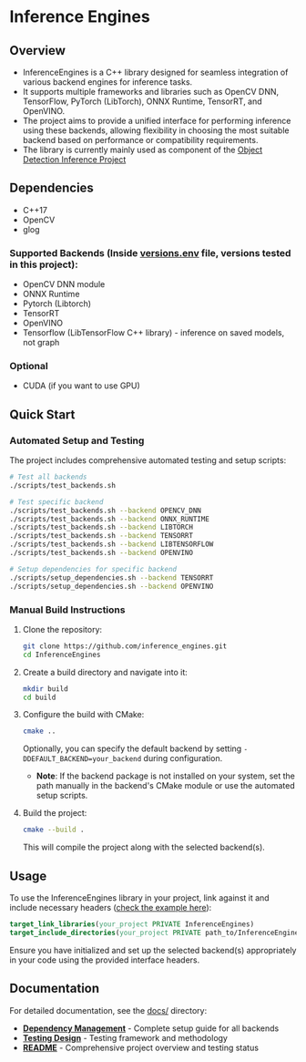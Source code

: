 
# Inference Engines

## Overview

* InferenceEngines is a C++ library designed for seamless integration of various backend engines for inference tasks. 
* It supports multiple frameworks and libraries such as OpenCV DNN, TensorFlow, PyTorch (LibTorch), ONNX Runtime, TensorRT, and OpenVINO.
* The project aims to provide a unified interface for performing inference using these backends, allowing flexibility in choosing the most suitable backend based on performance or compatibility requirements.
* The library is currently mainly used as component of the [Object Detection Inference Project](https://github.com/olibartfast/object-detection-inference)

## Dependencies 
- C++17
- OpenCV
- glog

### Supported Backends (Inside [versions.env](versions.env) file, versions tested in this project):
* OpenCV DNN module
* ONNX Runtime 
* Pytorch (Libtorch) 
* TensorRT 
* OpenVINO 
* Tensorflow (LibTensorFlow C++ library) - inference on saved models, not graph

### Optional
* CUDA (if you want to use GPU)

## Quick Start

### Automated Setup and Testing

The project includes comprehensive automated testing and setup scripts:

```bash
# Test all backends
./scripts/test_backends.sh

# Test specific backend
./scripts/test_backends.sh --backend OPENCV_DNN
./scripts/test_backends.sh --backend ONNX_RUNTIME
./scripts/test_backends.sh --backend LIBTORCH
./scripts/test_backends.sh --backend TENSORRT
./scripts/test_backends.sh --backend LIBTENSORFLOW
./scripts/test_backends.sh --backend OPENVINO

# Setup dependencies for specific backend
./scripts/setup_dependencies.sh --backend TENSORRT
./scripts/setup_dependencies.sh --backend OPENVINO
```

### Manual Build Instructions

1. Clone the repository:

   ```bash
   git clone https://github.com/inference_engines.git
   cd InferenceEngines
   ```

2. Create a build directory and navigate into it:

   ```bash
   mkdir build
   cd build
   ```

3. Configure the build with CMake:

   ```bash
   cmake ..
   ```

   Optionally, you can specify the default backend by setting `-DDEFAULT_BACKEND=your_backend` during configuration.
   - **Note**: If the backend package is not installed on your system, set the path manually in the backend's CMake module or use the automated setup scripts.

4. Build the project:

   ```bash
   cmake --build .
   ```

   This will compile the project along with the selected backend(s).

## Usage

To use the InferenceEngines library in your project, link against it and include necessary headers ([check the example here](https://github.com/olibartfast/object-detection-inference/blob/master/CMakeLists.txt)):

```cmake
target_link_libraries(your_project PRIVATE InferenceEngines)
target_include_directories(your_project PRIVATE path_to/InferenceEngines/include)
```

Ensure you have initialized and set up the selected backend(s) appropriately in your code using the provided interface headers.

## Documentation

For detailed documentation, see the [docs/](docs/) directory:

- **[Dependency Management](docs/DEPENDENCY_MANAGEMENT.md)** - Complete setup guide for all backends
- **[Testing Design](docs/TESTING_DESIGN.md)** - Testing framework and methodology
- **[README](docs/README.md)** - Comprehensive project overview and testing status

